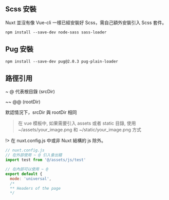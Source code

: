 ## Scss 安裝

Nuxt 並沒有像 Vue-cli 一樣已經安裝好 Scss，需自己額外安裝引入 Scss 套件。

```shell
npm install --save-dev node-sass sass-loader
```

## Pug 安裝

```shell
npm install --save-dev pug@2.0.3 pug-plain-loader
```

## 路徑引用

~ @ 代表根目錄 (srcDir)

~~ @@ (rootDir)

默認情況下，srcDir 與 rootDir 相同

> 在 vue 模板中, 如果需要引入 assets 或者 static 目錄, 使用 ~/assets/your_image.png 和
> ~/static/your_image.png 方式

!> 在 nuxt.config.js 中或非 Nuxt 結構的 js 除外。

```js
// nuxt.config.js
// 在外部使用 ~ @ 引入會出錯
import test from '@/assets/js/test'

// 在內部可以使用 ~ @
export default {
  mode: 'universal',
  /*
  ** Headers of the page
  */
```
